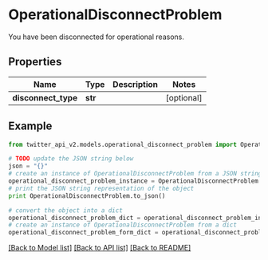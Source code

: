 # OperationalDisconnectProblem

You have been disconnected for operational reasons.

## Properties
Name | Type | Description | Notes
------------ | ------------- | ------------- | -------------
**disconnect_type** | **str** |  | [optional] 

## Example

```python
from twitter_api_v2.models.operational_disconnect_problem import OperationalDisconnectProblem

# TODO update the JSON string below
json = "{}"
# create an instance of OperationalDisconnectProblem from a JSON string
operational_disconnect_problem_instance = OperationalDisconnectProblem.from_json(json)
# print the JSON string representation of the object
print OperationalDisconnectProblem.to_json()

# convert the object into a dict
operational_disconnect_problem_dict = operational_disconnect_problem_instance.to_dict()
# create an instance of OperationalDisconnectProblem from a dict
operational_disconnect_problem_form_dict = operational_disconnect_problem.from_dict(operational_disconnect_problem_dict)
```
[[Back to Model list]](../README.md#documentation-for-models) [[Back to API list]](../README.md#documentation-for-api-endpoints) [[Back to README]](../README.md)


